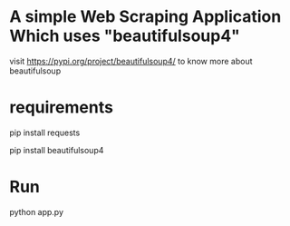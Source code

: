 # A simple Web Scraping Application Which uses "beautifulsoup4"
visit https://pypi.org/project/beautifulsoup4/ to know more about beautifulsoup
# requirements 
pip install requests

pip install beautifulsoup4
# Run 
python app.py

